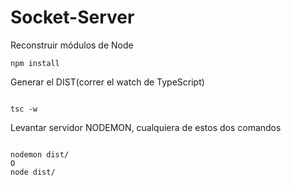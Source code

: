 # Socket-Server

Reconstruir módulos de Node
```
npm install
```

Generar el DIST(correr el watch de TypeScript)
```

tsc -w
```

Levantar servidor NODEMON, cualquiera de estos dos comandos
```

nodemon dist/
O
node dist/
```